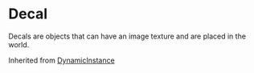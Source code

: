# Decal

Decals are objects that can have an image texture and are placed in the world.

Inherited from [DynamicInstance](../DynamicInstance)
